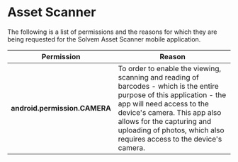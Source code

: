 <h1>
  Asset Scanner
</h1>

<p>
  The following is a list of permissions and the reasons for which they are being requested for the Solvem Asset Scanner mobile application.
</p>

<table>
  <thead>
    <tr>
      <th>
        <b>Permission</b>
      </th>
      <th>
        <b>Reason</b>
      </th>
    </tr>
  </thead>
  <tbody>
    <tr>
      <td>
       <b>android.permission.CAMERA</b>
      </td>
       <td>
       To order to enable the viewing, scanning and reading of barcodes - which is the entire purpose of this application - the app will need access to the device's camera. This app also allows for the capturing and uploading of photos, which also requires access to the device's camera.
      </td>
    </tr>
  </tbody>
</table>
